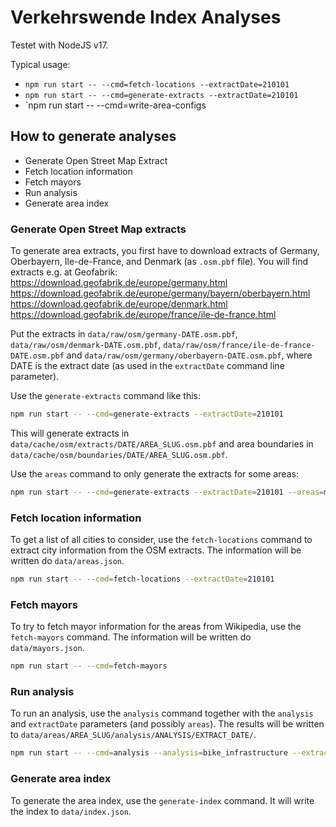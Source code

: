 Verkehrswende Index Analyses
====================================

Testet with NodeJS v17.

Typical usage:

* `npm run start -- --cmd=fetch-locations --extractDate=210101`
* `npm run start -- --cmd=generate-extracts --extractDate=210101`
* `npm run start -- --cmd=write-area-configs

## How to generate analyses

* Generate Open Street Map Extract
* Fetch location information
* Fetch mayors
* Run analysis
* Generate area index

### Generate Open Street Map extracts

To generate area extracts, you first have to download extracts of Germany,
Oberbayern, Ile-de-France, and Denmark (as `.osm.pbf` file). You will find
extracts e.g. at Geofabrik:
https://download.geofabrik.de/europe/germany.html
https://download.geofabrik.de/europe/germany/bayern/oberbayern.html
https://download.geofabrik.de/europe/denmark.html
https://download.geofabrik.de/europe/france/ile-de-france.html

Put the extracts in `data/raw/osm/germany-DATE.osm.pbf`,
`data/raw/osm/denmark-DATE.osm.pbf`,
`data/raw/osm/france/ile-de-france-DATE.osm.pbf` and
`data/raw/osm/germany/oberbayern-DATE.osm.pbf`, where DATE is the extract date
(as used in the `extractDate` command line parameter).

Use the `generate-extracts` command like this:

```sh
npm run start -- --cmd=generate-extracts --extractDate=210101
```

This will generate extracts in `data/cache/osm/extracts/DATE/AREA_SLUG.osm.pbf`
and area boundaries in `data/cache/osm/boundaries/DATE/AREA_SLUG.osm.pbf`.

Use the `areas` command to only generate the extracts for some areas:

```sh
npm run start -- --cmd=generate-extracts --extractDate=210101 --areas=muenchen,trier
```

### Fetch location information

To get a list of all cities to consider, use the `fetch-locations` command to
extract city information from the OSM extracts. The information will be written
do `data/areas.json`.

```sh
npm run start -- --cmd=fetch-locations --extractDate=210101
```

### Fetch mayors

To try to fetch mayor information for the areas from Wikipedia, use the
`fetch-mayors` command. The information will be written do `data/mayors.json`.

```sh
npm run start -- --cmd=fetch-mayors
```

### Run analysis

To run an analysis, use the `analysis` command together with the `analysis` and
`extractDate` parameters (and possibly `areas`). The results will be written to
`data/areas/AREA_SLUG/analysis/ANALYSIS/EXTRACT_DATE/`.

```sh
npm run start -- --cmd=analysis --analysis=bike_infrastructure --extractDate=220101
```

### Generate area index

To generate the area index, use the `generate-index` command. It will write
the index to `data/index.json`.
